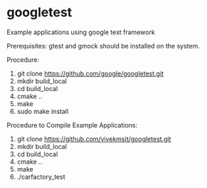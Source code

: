 # googletest
Example applications using google test framework

Prerequisites: 
gtest and gmock should be installed on the system. 

Procedure: 

1. git clone https://github.com/google/googletest.git
2. mkdir build_local
3. cd build_local
4. cmake ..
5. make
6. sudo make install

Procedure to Compile Example Applications: 

1. git clone https://github.com/vivekmsit/googletest.git
2. mkdir build_local
3. cd build_local
4. cmake ..
5. make
6. ./carfactory_test
